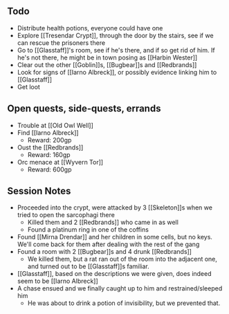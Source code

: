 ## Todo
- Distribute health potions, everyone could have one
- Explore [[Tresendar Crypt]], through the door by the stairs, see if we can rescue the prisoners there
- Go to [[Glasstaff]]'s room, see if he's there, and if so get rid of him. If he's not there, he might be in town posing as [[Harbin Wester]]
- Clear out the other [[Goblin]]s, [[Bugbear]]s and [[Redbrands]]
- Look for signs of [[Iarno Albreck]], or possibly evidence linking him to [[Glasstaff]]
- Get loot
## Open quests, side-quests, errands
- Trouble at [[Old Owl Well]]
- Find [[Iarno Albreck]]
	- Reward: 200gp
- Oust the [[Redbrands]]
	- Reward: 160gp
- Orc menace at [[Wyvern Tor]]
	- Reward: 600gp
## Session Notes
- Proceeded into the crypt, were attacked by 3 [[Skeleton]]s when we tried to open the sarcophagi there
	- Killed them and 2 [[Redbrands]] who came in as well
	- Found a platinum ring in one of the coffins
- Found [[Mirna Drendar]] and her children in some cells, but no keys. We'll come back for them after dealing with the rest of the gang
- Found a room with 2 [[Bugbear]]s and 4 drunk [[Redbrands]]
	- We killed them, but a rat ran out of the room into the adjacent one, and turned out to be [[Glasstaff]]s familiar. 
- [[Glasstaff]], based on the descriptions we were given, does indeed seem to be [[Iarno Albreck]]
- A chase ensued and we finally caught up to him and restrained/sleeped him
	- He was about to drink a potion of invisibility, but we prevented that.